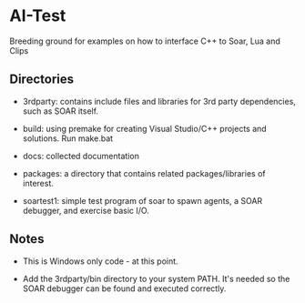 
AI-Test
=======

Breeding ground for examples on how to interface C++ to Soar, Lua and Clips

Directories
-----------

* 3rdparty: contains include files and libraries for 3rd party dependencies, such as SOAR itself.

* build: using premake for creating Visual Studio/C++ projects and solutions. Run make.bat

* docs: collected documentation

* packages: a directory that contains related packages/libraries of interest.

* soartest1: simple test program of soar to spawn agents, a SOAR debugger, and exercise basic I/O.

Notes
------

* This is Windows only code - at this point.

* Add the 3rdparty/bin directory to your system PATH.  It's needed so the SOAR debugger can be found and executed correctly.

